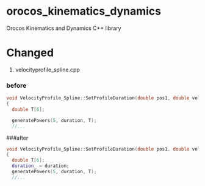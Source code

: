 # orocos_kinematics_dynamics
Orocos Kinematics and Dynamics C++ library

# Changed

1. velocityprofile_spline.cpp

### before
```c++
void VelocityProfile_Spline::SetProfileDuration(double pos1, double vel1, double acc1, double pos2, double vel2, double acc2, double duration)
{
  double T[6];

  generatePowers(5, duration, T);
  //...
```

###after
```c++
void VelocityProfile_Spline::SetProfileDuration(double pos1, double vel1, double acc1, double pos2, double vel2, double acc2, double duration)
{
  double T[6];
  duration_ = duration;
  generatePowers(5, duration, T);
  //...
```


